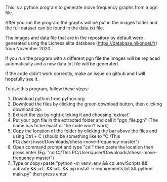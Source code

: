 This is a python program to generate move frequency graphs from a pgn file.

After you run the program the graphs will be put in the images folder and the full dataset can be found in the data.txt file.

The images and data file that are in the repository by default were generated using the Lichess elite database (https://database.nikonoel.fr) from November 2020.

If you run the program with a different pgn file the images will be replaced automatically and a new data.txt file will be generated.

If the code didn't work correctly, make an issue on github and I will hopefully see it.

To use this program, follow these steps:

1. Download python from python.org
2. Download the files by clicking the green download button, then clicking download zip.
3. Extract the zip by right-clicking it and choosing 'extract'
4. Put your pgn file in the extracted folder and call it "pgn_file.pgn" (The name has to be exact or the code won't work)
5. Copy the location of the folder by clicking the bar above the files and using Ctrl + C
(should be something like to "C:/This PC/Users/user/Downloads/chess-move-frequency-master")
6. Open command prompt and type "cd " then paste the location then press enter (Eg. "cd C:/This PC/Users/user/Downloads/chess-move-frequency-master")
7. Type or copy+paste "python -m venv .env && cd .env/Scripts && activate && cd.. && cd.. && pip install -r requirements.txt && python main.py" then press enter
